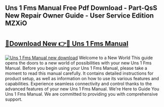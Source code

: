 ## Uns 1 Fms Manual Free Pdf Download - Part-QsS New Repair Owner Guide - User Service Edition MZXiO

# <h2><a href="http://bc65914.oget.top/?id=Uns+1+Fms+Manual">🔗Download New 👉🔴 Uns 1 Fms Manual</a></h2>

[![Uns 1 Fms Manual new download](https://i.imgur.com/5g1atiW.png)](http://bc65914.oget.top/?id=Uns+1+Fms+Manual)
Welcome to a New World This guide opens the doors to a new world of possibilities with your new Uns 1 Fms Manual. Before you begin using your Uns 1 Fms Manual, please take a moment to read this manual carefully. It contains detailed instructions for product setup, as well as information on how to use its various features and capabilities. Experience seamless connectivity and control thanks to the advanced features of your new Uns 1 Fms Manual. We're Here to Guide You Uns 1 Fms Manual. We are committed to providing you with comprehensive support.
